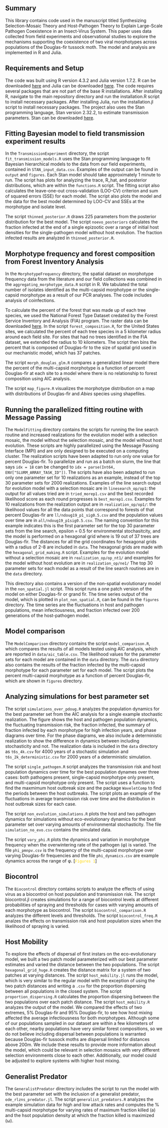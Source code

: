 ## Summary

This library contains code used in the manuscript titled Synthesizing Selection-Mosaic Theory and Host-Pathogen Theory to Explain Large-Scale Pathogen Coexistence in an Insect-Virus System. This paper uses data collected from field experiments and observational studies to explore the mechanisms supporting the coexistence of two viral morphotypes across populations of the Douglas-fir tussock moth. The model and analysis are implemented in R and Julia. 

## Requirements and Setup

The code was built using R version 4.3.2 and Julia version 1.7.2.  R can be downloaded [here](https://www.r-project.org) and Julia can be downloaded [here](https://julialang.org/downloads/). The code requires several packages that are not part of the base R installations. After installing R, navigate to the main repository directory and run the installation.R script to install necessary packages. After installing Julia, run the installation.jl script to install necessary packages. The project also uses the Stan programming language, Stan version 2.32.2, to estimate transmission parameters. Stan can be downloaded [here](https://mc-stan.org/users/interfaces/).

## Fitting Bayesian model to field transmission experiment results

In the `TransmissionExperiment` directory, the script `fit_transmission_models.R` uses the Stan programming language to fit Bayesian hierarchical models to the data from our field experiments, contained in `STAN_input_data.csv`. Examples of the output can be found in `output` and `figures`. Each Stan model should take approximately 1 minute to run. The script has plots for analyzing the trace, R_hat, and posterior distributions, which are within the `functions.R` script. The fitting script also calculates the leave-one-out cross-validation (LOO-CV) criterion and sum of squared errors (SSE) for each model. The script also plots the model and the data for the best model determined by LOO-CV and SSEs at the morphotype and isolate level. 

The script `thinned_posterior.R` draws 225 parameters from the posterior distribution for the best model. The script `noevo_posteriors` calculates the fraction infected at the end of a single epizootic over a range of initial host densities for the single-pathogen model without host evolution. The fraction infected results are analyzed in `thinned_posterior.R`.
 
## Morphotype frequency and forest composition from Forest Inventory Analysis

In the `MorphotypeFrequency` directory, the spatial dataset on morphotype frequency data from the literature and our field collections was combined in the `aggregating_morphotype_data.R` script in R. We tabulated the total number of isolates identified as the multi-capsid morphotype or the single-capsid morphotype as a result of our PCR analyses. The code includes analysis of coinfections. 

To calculate the percent of the forest that was made up of each tree species, we used the National Forest Type Dataset credated by the Forest Service Inventory and Analysis (FIA) program. The raster data can be downloaded [here](https://data.fs.usda.gov/geodata/rastergateway/forest_type/). In the script `forest_composition.R`, for the United States sites, we calculated the percent of each tree species in a 5 kilometer radius around each field site. For sites that had no trees identified in the FIA dataset, we extended the radius to 10 kilometers. The script then bins the percent that is composed of Douglas-fir to the size of spatial grid used in our mechanistic model, which has 37 patches. 

The script `morph_douglas_glm.R` compares a generalized linear model there the percent of the multi-capsid morphotype is a function of percent Douglas-fir at each site to a model where there is no relationship to forest composition using AIC analysis. 

The script `map_figure.R` visualizes the morphotype distribution on a map with distributions of Douglas-fir and *Abies* species using shapefiles.

## Running the parallelized fitting routine with Message Passing

The `ModelFitting` directory contains the scripts for running the line search routine and increased realizations for the evolution model with a selection mosaic, the model without the selection mosaic, and the model without host evolution. These scripts are highly parallelized using the Message Passing Interface (MPI) and are only designed to be executed on a computing cluster. The realization scripts have been adapted to run only one value for percent Douglas-fir. To parallelize and run as a batch on slurm, the line that says `idx = 18` can be changed to `idx = parse(Int64, ENV["SLURM_ARRAY_TASK_ID"])`. The scripts have also been adapted to run only one parameter set for 10 realizations as an example, instead of the top 30 parameter sets for 2000 realizations.  Examples of the line search output for evolution model with a selection mosaic are in `linesearch_op/op1`: the output for all values tried are in `tried_morep1.csv` and the best recorded likelihood score as each round progresses is `best_morep1.csv`. Examples for 10 realizations from the realization output are in `realization_op/op1/`: the likelihood values for all the data points that correspond to forests of that percent Douglas-fir are `ll/ndoug19_p1_sig0.5.csv` and the population values over time are in `all/ndoug19_p1sig0.5.csv`. The naming convention for this example indicates this is the first parameter set for the top 30 parameter sets from the line search, epsilon = 0.5 for environmental stochasitcity, and the model is performed on a hexagonal grid where is 19 out of 37 trees are Douglas-fir. The distances for all the grid coordinates for hexagonal grids with a radius of 2-8 are included in `data`. The hexagonal grids are made with the `hexagonal_grid_making.R` script. Examples for the evolution model without a selection mosaic are in `realization_op/op_nt1/` and examples for the model without host evolution are in `realization_op/ne1/` The top 30 parameter sets for each model as a result of the line search routines are in the `data` directory. 

This directory also contains a version of the non-spatial evolutionary model in the `non_spatial.jl` script. This script runs a one patch version of the model on either Douglas-fir or grand fir. The time series output of the model, which is plotted in `plot_non_spatial.R`, can be found in the `figures` directory. The time series are the fluctuations in host and pathogen populations, mean infectiousness, and fraction infected over 200 generations of the host-pathogen model.

## Model comparison

The `ModelComparison` directory contains the script `model_comparison.R`, which compares the results of all models tested using AIC analysis, which are reported in `data/aic_table.csv`. The likelihood values for the parameter sets for each model are contained in the `data` directory. The `data` directory also contains the results of the fraction infected by the multi-capsid morphotype for each parameter set for each model. The script plots the percent multi-capsid morphotype as a function of percent Douglas-fir, which are shown in `figures` directory.

## Analyzing simulations for best parameter set

The script `simulations_over_pdoug.R` analyzes the population dynamics for the best parameter set from the AIC analysis for a single example stochastic realization. The figure shows the host and pathogen population dynamics, the fluctuating transmission risk, the fraction infected, the summary of fraction infected by each morphotype for high infection years, and phase diagrams over time. For the phase diagrams, we also include a deterministic realization to show the difference in dynamics between including stochasticity and not. The realization data is included in the `data` directory as `t6s_4k.csv` for 4000 years of a stochastic simulation and `t6s_2k_deterministic.csv` for 2000 years of a deterministic simulation.

The script `single_pathogen.R` script analyzes the transmission risk and host population dynamics over time for the best population dynames over three cases: both pathogens present, single-capsid morphotype only present, and multi-capsid morphotype only present. The script uses a function to find the maxmimum host outbreak size and the package `WaveletComp` to find the periods between the host outbreaks. The script plots an example of the fluctuations in average transmission risk over time and the distribution in host outbreak sizes for each case. 

The script `non_evolution_simulations.R` plots the host and two pathogen dynamics for simulations without eco-evolutionary dynamics for the best parameter set over varying amounts of environmental stochasticity. The file `simulation_no_evo.csv` contains the simulated data.

The script `vary_phi.R` plots the dynamics and variation in morphotype frequency when the overwintering rate of the pathogen (&phi;) is varied. The file `phi_pmnpv.csv` is the frequency of the multi-capsid morphotype over varying Douglas-fir frequencies and the file `phi_dynamics.csv` are example dynamics across the range of &phi;. [<code style="color : gold">Figures 1</code>]

## Biocontrol

The `Biocontrol` directory contains scripts to analyze the effects of using virus as a biocontrol on host population and transmission risk. The script biocontrol.jl creates simulations for a range of biocontrol levels at different probabilities of spraying and thresholds for cases with varying amounts of each morphotype as biocontrol. The script `biocontrol_comparison.R` analyzes the different levels and thresholds. The script `biocontrol_freq.R` analzes the effects on transmission risk and host population sizes when the likelihood of spraying is varied. 

## Host Mobility

To explore the effects of dispersal of first instars on the eco-evolutionary model, we built a two patch model parameterized with our best parameter estimates and varied the distance between the two populations. The script `hexagonal_grid_huge.R` creates the distance matrix for a system of two patches at varying distances. The script `host_mobility.jl` runs the model, which is very similar to the regular model with the exception of using the two patch distances and writing a `.csv` for the proportion dispersing between all populations in the closed system. The script `proportion_dispersing.R` calculates the proportion dispersing between the two populations over each patch distance. The script `host_mobility.R` analyzes the output of the model. We compared the effects of two extremes, 5\% Douglas-fir and 95\% Douglas-fir, to see how host mixing affected the average infectiousness for both morphotypes. Although some of our populations sampled in our dataset are within a few kilometers of each other, nearby populations have very similar forest compositions, so we do not believe including dispersal between populations is warranted because Douglas-fir tussock moths are dispersal limited for distances above 200m. We include these results to provide more information about the model, which could be relevant in selection mosaics with very different selection environments close to each other. Additionally, our model could be adjusted to explore systems with higher host mixing.

## Generalist Predator

The `GeneralistPredator` directory includes the script to run the model with the best parameter set with the inclusion of a generalist predator, `ode_rlzns_predator.jl`. The script `generalist_predators.R` analyzes the example simulation data for high and low attack rates and computes the % multi-capsid morphotype for varying rates of maximum fraction killed (a) and the hsot population density at which the fraction killed is maximized (&omega;). 


